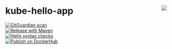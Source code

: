 
# kube-hello-app  <a href="https://hub.docker.com/r/rrredbeard/kube-hello-app"><img align="right" src="https://badgen.net/docker/size/rrredbeard/kube-hello-app?icon=docker&scale=1&label=ImageSize" /></a>

[![GitGuardian scan](https://github.com/rrredbeard/kube-hello-app/actions/workflows/git-guardian.yml/badge.svg)](https://github.com/rrredbeard/kube-hello-app/actions/workflows/git-guardian.yml)  
[![Release with Maven](https://github.com/rrredbeard/kube-hello-app/actions/workflows/release.yml/badge.svg?branch=main)](https://github.com/rrredbeard/kube-hello-app/actions/workflows/release.yml)   
[![Helm syntax checks](https://github.com/rrredbeard/kube-hello-app/actions/workflows/helm-checks.yml/badge.svg)](https://github.com/rrredbeard/kube-hello-app/actions/workflows/helm-checks.yml)   
[![Publish on DockerHub](https://github.com/rrredbeard/kube-hello-app/actions/workflows/docker-image-push.yml/badge.svg)](https://github.com/rrredbeard/kube-hello-app/actions/workflows/docker-image-push.yml)   

